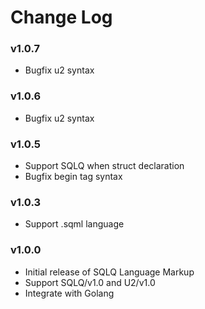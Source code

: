 # Change Log

### v1.0.7

- Bugfix u2 syntax

### v1.0.6

- Bugfix u2 syntax

### v1.0.5

- Support SQLQ when struct declaration
- Bugfix begin tag syntax

### v1.0.3

- Support .sqml language

### v1.0.0

- Initial release of SQLQ Language Markup
- Support SQLQ/v1.0 and U2/v1.0
- Integrate with Golang
